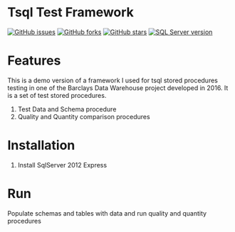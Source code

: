 # Tsql Test Framework
[![GitHub issues](https://img.shields.io/github/issues/przemastro/tsql-framework)](https://github.com/przemastro/tsql-framework/issues)
[![GitHub forks](https://img.shields.io/github/forks/przemastro/tsql-framework)](https://github.com/przemastro/tsql-framework/network)
[![GitHub stars](https://img.shields.io/github/stars/przemastro/tsql-framework)](https://github.com/przemastro/tsql-framework/stargazers)
[![SQL Server version](https://img.shields.io/badge/TSQL-2012-%23ccc)](https://github.com/przemastro/tsql-framework)

# Features
This is a demo version of a framework I used for tsql stored procedures testing in one of the Barclays Data Warehouse project developed in 2016. It is a set of test stored procedures. 

1. Test Data and Schema procedure
2. Quality and Quantity comparison procedures

# Installation

1. Install SqlServer 2012 Express

# Run

Populate schemas and tables with data and run quality and quantity procedures


